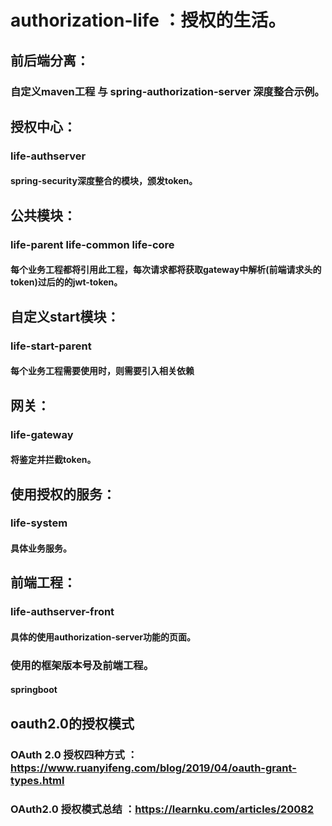 # authorization-life ：授权的生活。

## 前后端分离：

### 自定义maven工程 与 spring-authorization-server 深度整合示例。

## 授权中心：

### life-authserver

#### spring-security深度整合的模块，颁发token。


## 公共模块：

### life-parent life-common  life-core

#### 每个业务工程都将引用此工程，每次请求都将获取gateway中解析(前端请求头的token)过后的的jwt-token。

## 自定义start模块：

### life-start-parent

#### 每个业务工程需要使用时，则需要引入相关依赖

## 网关：

### life-gateway 

#### 将鉴定并拦截token。

## 使用授权的服务：

### life-system

#### 具体业务服务。

## 前端工程：

### life-authserver-front

#### 具体的使用authorization-server功能的页面。

### 使用的框架版本号及前端工程。

#### springboot 

## oauth2.0的授权模式

### OAuth 2.0 授权四种方式 ：https://www.ruanyifeng.com/blog/2019/04/oauth-grant-types.html 
### OAuth2.0  授权模式总结 ：https://learnku.com/articles/20082 


